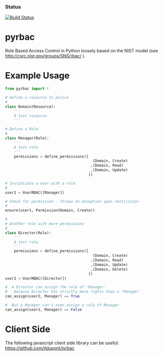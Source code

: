 ### Status
[![Build Status](https://travis-ci.org/jldupont/pyrbac.svg?branch=master)](https://travis-ci.org/jldupont/pyrbac)

pyrbac
======

Role Based Access Control in Python loosely based on the NIST model (see http://csrc.nist.gov/groups/SNS/rbac/ ).

Example Usage
=============

```python
from pyrbac import *

# Define a resource to police
#
class Domain(Resource):
    '''
    A test resource
    '''

# Define a Role
#
class Manager(Role):
    '''
    A test role
    '''
    permissions = define_permissions([
                                        (Domain, Create)
                                       ,(Domain, Read)
                                       ,(Domain, Update)
                                      ])

# Instantiate a User with a role
#
user1 = UserRBAC([Manager])

# Check for permission - throws an exception upon restriction
#                
ensure(user1, Permission(Domain, Create))

#
# Another role with more permissions
#
class Director(Role):
    '''
    A test role
    '''
    permissions = define_permissions([
                                        (Domain, Create)
                                       ,(Domain, Read)
                                       ,(Domain, Update)
                                       ,(Domain, Delete)
                                      ])
user2 = UserRBAC([Director])

#  A Director can assign the role of 'Manager'
#   because Director has strictly more rights than a 'Manager'
can_assign(user2, Manager) == True

#  But a Manager can't even assign a role of Manager
can_assign(user1, Manager) == False
```

Client Side
===========

The following javascript client side library can be useful: https://github.com/jldupont/jsrbac